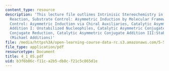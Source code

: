 ```yaml
---
content_type: resource
description: 'This lecture file outlines Intrinisic Stereochemistry in the Michael
  Reaction, Substrate Control: Asymmetric Induction by Molecular Framework, Substrate
  Control: Asymmetric Induction via Chiral Auxiliaries, Catalytic Asymmetric Conjugate
  Addition I: Unstabilized Nucleophiles, Catalytic Asymmetric Conjugate Addition II:
  Conjugate Reduction, Catalytic Asymmetric Conjugate Addition III:Stabilized Nucleophiles
  (Michael Additions)'
file: /media/https%3A/open-learning-course-data-rc.s3.amazonaws.com/5-512-synthetic-organic-chemistry-ii-spring-2005/b3f6b06cf11ca2b5db8cf21c5c865d1e_4_1_05.pdf
file_type: application/pdf
resourcetype: Document
title: 4_1_05.pdf
uid: b3f6b06c-f11c-a2b5-db8c-f21c5c865d1e
---
```

